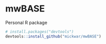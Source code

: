# mwBASE
Personal R package

```R
# install.packages("devtools")
devtools::install_github("mickwar/mwBASE")
```
